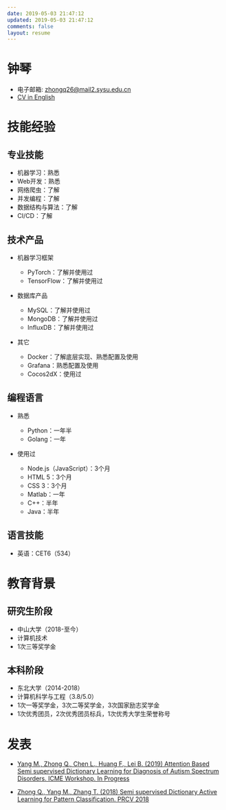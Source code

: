 ```yaml
---
date: 2019-05-03 21:47:12
updated: 2019-05-03 21:47:12
comments: false
layout: resume
---
```

# 钟琴
- 电子邮箱: [zhongq26@mail2.sysu.edu.cn](mailto:zhongq26@mail2.sysu.edu.cn)
- [CV in English](https://cvblogs.cn/resume/resume_en.html)

# 技能经验
## 专业技能
- 机器学习：熟悉
- Web开发：熟悉
- 网络爬虫：了解
- 并发编程：了解
- 数据结构与算法：了解
- CI/CD：了解

## 技术产品
- 机器学习框架
    - PyTorch：了解并使用过
    - TensorFlow：了解并使用过

- 数据库产品
    - MySQL：了解并使用过
    - MongoDB：了解并使用过
    - InfluxDB：了解并使用过

- 其它
    - Docker：了解底层实现、熟悉配置及使用
    - Grafana：熟悉配置及使用
    - Cocos2dX：使用过

## 编程语言
- 熟悉
    - Python：一年半
    - Golang：一年

- 使用过
    - Node.js（JavaScript）：3个月
    - HTML 5：3个月
    - CSS 3：3个月
    - Matlab：一年
    - C++：半年
    - Java：半年

## 语言技能
- 英语：CET6（534）

# 教育背景
## 研究生阶段
- 中山大学（2018-至今）
- 计算机技术
- 1次三等奖学金

## 本科阶段
- 东北大学（2014-2018）
- 计算机科学与工程（3.8/5.0）
- 1次一等奖学金，3次二等奖学金，3次国家励志奖学金
- 1次优秀团员，2次优秀团员标兵，1次优秀大学生荣誉称号

# 发表

- [Yang M., Zhong Q., Chen L., Huang F., Lei B. (2019) Attention Based Semi supervised Dictionary Learning for Diagnosis of Autism Spectrum Disorders. ICME Workshop. In Progress]()

- [Zhong Q., Yang M., Zhang T. (2018) Semi supervised Dictionary Active Learning for Pattern Classification. PRCV 2018](https://link.springer.com/chapter/10.1007/978-3-030-03338-5_47)